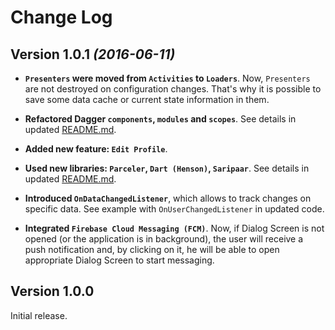 Change Log
==========

Version 1.0.1 *(2016-06-11)*
----------------------------

* **`Presenters` were moved from `Activities` to `Loaders`**. Now, `Presenters` are not destroyed on configuration changes. That's why it is possible to save some data cache or current state information in them.

* **Refactored Dagger `components`, `modules` and `scopes`**. See details in updated [README.md](https://github.com/ihorvitruk/buddysearch/blob/master/README.md).

* **Added new feature: `Edit Profile`**.

* **Used new libraries: `Parceler`, `Dart (Henson)`, `Saripaar`**. See details in updated [README.md](https://github.com/ihorvitruk/buddysearch/blob/master/README.md).

* **Introduced `OnDataChangedListener`**, which allows to track changes on specific data. See example with `OnUserChangedListener` in updated code.

* **Integrated `Firebase Cloud Messaging (FCM)`**. Now, if Dialog Screen is not opened (or the application is in background), the user will receive a push notification and, by clicking on it, he will be able to open appropriate Dialog Screen to start messaging.


Version 1.0.0
----------------------------

Initial release.
